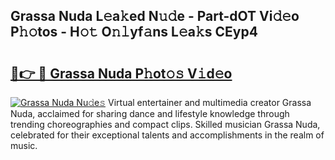 ## Grassa Nuda L𝚎a𝚔ed N𝚞𝚍e - Part-dOT Vi𝚍𝚎o P𝚑𝚘tos - H𝚘𝚝 O𝚗𝚕yf𝚊ns L𝚎a𝚔s CEyp4

# <h2><a href="http://kf1piz.oniu.top/?m=Grassa+Nuda">🔗👉 🔴 Grassa Nuda P𝚑ot𝚘𝚜 V𝚒d𝚎o</a></h2>

[![Grassa Nuda Nu𝚍e𝚜](https://i.imgur.com/0qMVB7G.gif)](http://kf1piz.oniu.top/?m=Grassa+Nuda)
Virtual entertainer and multimedia creator Grassa Nuda, acclaimed for sharing dance and lifestyle knowledge through trending choreographies and compact clips. Skilled musician Grassa Nuda, celebrated for their exceptional talents and accomplishments in the realm of music.  
